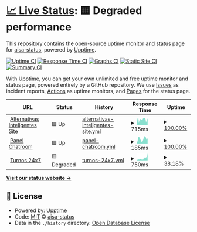 # [📈 Live Status](https://status.alternativasinteligentes.com): <!--live status--> **🟨 Degraded performance**

This repository contains the open-source uptime monitor and status page for [aisa-status](https://status.alternativasinteligentes.com), powered by [Upptime](https://github.com/upptime/upptime).

[![Uptime CI](https://github.com/aisa-status/status-upptime/workflows/Uptime%20CI/badge.svg)](https://github.com/aisa-status/status-upptime/actions?query=workflow%3A%22Uptime+CI%22)
[![Response Time CI](https://github.com/aisa-status/status-upptime/workflows/Response%20Time%20CI/badge.svg)](https://github.com/aisa-status/status-upptime/actions?query=workflow%3A%22Response+Time+CI%22)
[![Graphs CI](https://github.com/aisa-status/status-upptime/workflows/Graphs%20CI/badge.svg)](https://github.com/aisa-status/status-upptime/actions?query=workflow%3A%22Graphs+CI%22)
[![Static Site CI](https://github.com/aisa-status/status-upptime/workflows/Static%20Site%20CI/badge.svg)](https://github.com/aisa-status/status-upptime/actions?query=workflow%3A%22Static+Site+CI%22)
[![Summary CI](https://github.com/aisa-status/status-upptime/workflows/Summary%20CI/badge.svg)](https://github.com/aisa-status/status-upptime/actions?query=workflow%3A%22Summary+CI%22)

With [Upptime](https://upptime.js.org), you can get your own unlimited and free uptime monitor and status page, powered entirely by a GitHub repository. We use [Issues](https://github.com/aisa-status/status-upptime/issues) as incident reports, [Actions](https://github.com/aisa-status/status-upptime/actions) as uptime monitors, and [Pages](https://status.alternativasinteligentes.com) for the status page.

<!--start: status pages-->
<!-- This summary is generated by Upptime (https://github.com/upptime/upptime) -->
<!-- Do not edit this manually, your changes will be overwritten -->
<!-- prettier-ignore -->
| URL | Status | History | Response Time | Uptime |
| --- | ------ | ------- | ------------- | ------ |
| <img alt="" src="https://favicons.githubusercontent.com/null" height="13"> [Alternativas Inteligentes Site](alternativasinteligentes.com) | 🟩 Up | [alternativas-inteligentes-site.yml](https://github.com/aisa-status/status-upptime/commits/HEAD/history/alternativas-inteligentes-site.yml) | <details><summary><img alt="Response time graph" src="./graphs/alternativas-inteligentes-site/response-time-week.png" height="20"> 715ms</summary><br><a href="https://status.alternativasinteligentes.com/history/alternativas-inteligentes-site"><img alt="Response time 705" src="https://img.shields.io/endpoint?url=https%3A%2F%2Fraw.githubusercontent.com%2Faisa-status%2Fstatus-upptime%2FHEAD%2Fapi%2Falternativas-inteligentes-site%2Fresponse-time.json"></a><br><a href="https://status.alternativasinteligentes.com/history/alternativas-inteligentes-site"><img alt="24-hour response time 631" src="https://img.shields.io/endpoint?url=https%3A%2F%2Fraw.githubusercontent.com%2Faisa-status%2Fstatus-upptime%2FHEAD%2Fapi%2Falternativas-inteligentes-site%2Fresponse-time-day.json"></a><br><a href="https://status.alternativasinteligentes.com/history/alternativas-inteligentes-site"><img alt="7-day response time 715" src="https://img.shields.io/endpoint?url=https%3A%2F%2Fraw.githubusercontent.com%2Faisa-status%2Fstatus-upptime%2FHEAD%2Fapi%2Falternativas-inteligentes-site%2Fresponse-time-week.json"></a><br><a href="https://status.alternativasinteligentes.com/history/alternativas-inteligentes-site"><img alt="30-day response time 671" src="https://img.shields.io/endpoint?url=https%3A%2F%2Fraw.githubusercontent.com%2Faisa-status%2Fstatus-upptime%2FHEAD%2Fapi%2Falternativas-inteligentes-site%2Fresponse-time-month.json"></a><br><a href="https://status.alternativasinteligentes.com/history/alternativas-inteligentes-site"><img alt="1-year response time 705" src="https://img.shields.io/endpoint?url=https%3A%2F%2Fraw.githubusercontent.com%2Faisa-status%2Fstatus-upptime%2FHEAD%2Fapi%2Falternativas-inteligentes-site%2Fresponse-time-year.json"></a></details> | <details><summary><a href="https://status.alternativasinteligentes.com/history/alternativas-inteligentes-site">100.00%</a></summary><a href="https://status.alternativasinteligentes.com/history/alternativas-inteligentes-site"><img alt="All-time uptime 99.95%" src="https://img.shields.io/endpoint?url=https%3A%2F%2Fraw.githubusercontent.com%2Faisa-status%2Fstatus-upptime%2FHEAD%2Fapi%2Falternativas-inteligentes-site%2Fuptime.json"></a><br><a href="https://status.alternativasinteligentes.com/history/alternativas-inteligentes-site"><img alt="24-hour uptime 100.00%" src="https://img.shields.io/endpoint?url=https%3A%2F%2Fraw.githubusercontent.com%2Faisa-status%2Fstatus-upptime%2FHEAD%2Fapi%2Falternativas-inteligentes-site%2Fuptime-day.json"></a><br><a href="https://status.alternativasinteligentes.com/history/alternativas-inteligentes-site"><img alt="7-day uptime 100.00%" src="https://img.shields.io/endpoint?url=https%3A%2F%2Fraw.githubusercontent.com%2Faisa-status%2Fstatus-upptime%2FHEAD%2Fapi%2Falternativas-inteligentes-site%2Fuptime-week.json"></a><br><a href="https://status.alternativasinteligentes.com/history/alternativas-inteligentes-site"><img alt="30-day uptime 99.93%" src="https://img.shields.io/endpoint?url=https%3A%2F%2Fraw.githubusercontent.com%2Faisa-status%2Fstatus-upptime%2FHEAD%2Fapi%2Falternativas-inteligentes-site%2Fuptime-month.json"></a><br><a href="https://status.alternativasinteligentes.com/history/alternativas-inteligentes-site"><img alt="1-year uptime 99.95%" src="https://img.shields.io/endpoint?url=https%3A%2F%2Fraw.githubusercontent.com%2Faisa-status%2Fstatus-upptime%2FHEAD%2Fapi%2Falternativas-inteligentes-site%2Fuptime-year.json"></a></details>
| <img alt="" src="https://favicons.githubusercontent.com/chatroom.alternativasinteligentes.com" height="13"> [Panel Chatroom](https://chatroom.alternativasinteligentes.com/) | 🟩 Up | [panel-chatroom.yml](https://github.com/aisa-status/status-upptime/commits/HEAD/history/panel-chatroom.yml) | <details><summary><img alt="Response time graph" src="./graphs/panel-chatroom/response-time-week.png" height="20"> 185ms</summary><br><a href="https://status.alternativasinteligentes.com/history/panel-chatroom"><img alt="Response time 150" src="https://img.shields.io/endpoint?url=https%3A%2F%2Fraw.githubusercontent.com%2Faisa-status%2Fstatus-upptime%2FHEAD%2Fapi%2Fpanel-chatroom%2Fresponse-time.json"></a><br><a href="https://status.alternativasinteligentes.com/history/panel-chatroom"><img alt="24-hour response time 215" src="https://img.shields.io/endpoint?url=https%3A%2F%2Fraw.githubusercontent.com%2Faisa-status%2Fstatus-upptime%2FHEAD%2Fapi%2Fpanel-chatroom%2Fresponse-time-day.json"></a><br><a href="https://status.alternativasinteligentes.com/history/panel-chatroom"><img alt="7-day response time 185" src="https://img.shields.io/endpoint?url=https%3A%2F%2Fraw.githubusercontent.com%2Faisa-status%2Fstatus-upptime%2FHEAD%2Fapi%2Fpanel-chatroom%2Fresponse-time-week.json"></a><br><a href="https://status.alternativasinteligentes.com/history/panel-chatroom"><img alt="30-day response time 155" src="https://img.shields.io/endpoint?url=https%3A%2F%2Fraw.githubusercontent.com%2Faisa-status%2Fstatus-upptime%2FHEAD%2Fapi%2Fpanel-chatroom%2Fresponse-time-month.json"></a><br><a href="https://status.alternativasinteligentes.com/history/panel-chatroom"><img alt="1-year response time 150" src="https://img.shields.io/endpoint?url=https%3A%2F%2Fraw.githubusercontent.com%2Faisa-status%2Fstatus-upptime%2FHEAD%2Fapi%2Fpanel-chatroom%2Fresponse-time-year.json"></a></details> | <details><summary><a href="https://status.alternativasinteligentes.com/history/panel-chatroom">100.00%</a></summary><a href="https://status.alternativasinteligentes.com/history/panel-chatroom"><img alt="All-time uptime 100.00%" src="https://img.shields.io/endpoint?url=https%3A%2F%2Fraw.githubusercontent.com%2Faisa-status%2Fstatus-upptime%2FHEAD%2Fapi%2Fpanel-chatroom%2Fuptime.json"></a><br><a href="https://status.alternativasinteligentes.com/history/panel-chatroom"><img alt="24-hour uptime 100.00%" src="https://img.shields.io/endpoint?url=https%3A%2F%2Fraw.githubusercontent.com%2Faisa-status%2Fstatus-upptime%2FHEAD%2Fapi%2Fpanel-chatroom%2Fuptime-day.json"></a><br><a href="https://status.alternativasinteligentes.com/history/panel-chatroom"><img alt="7-day uptime 100.00%" src="https://img.shields.io/endpoint?url=https%3A%2F%2Fraw.githubusercontent.com%2Faisa-status%2Fstatus-upptime%2FHEAD%2Fapi%2Fpanel-chatroom%2Fuptime-week.json"></a><br><a href="https://status.alternativasinteligentes.com/history/panel-chatroom"><img alt="30-day uptime 100.00%" src="https://img.shields.io/endpoint?url=https%3A%2F%2Fraw.githubusercontent.com%2Faisa-status%2Fstatus-upptime%2FHEAD%2Fapi%2Fpanel-chatroom%2Fuptime-month.json"></a><br><a href="https://status.alternativasinteligentes.com/history/panel-chatroom"><img alt="1-year uptime 100.00%" src="https://img.shields.io/endpoint?url=https%3A%2F%2Fraw.githubusercontent.com%2Faisa-status%2Fstatus-upptime%2FHEAD%2Fapi%2Fpanel-chatroom%2Fuptime-year.json"></a></details>
| <img alt="" src="https://i.ibb.co/QpSf3c1/aisa-turnos24x7-isotipo.jpg" height="13"> [Turnos 24x7](https://reservas.alternativasinteligentes.com/) | 🟨 Degraded | [turnos-24x7.yml](https://github.com/aisa-status/status-upptime/commits/HEAD/history/turnos-24x7.yml) | <details><summary><img alt="Response time graph" src="./graphs/turnos-24x7/response-time-week.png" height="20"> 750ms</summary><br><a href="https://status.alternativasinteligentes.com/history/turnos-24x7"><img alt="Response time 430" src="https://img.shields.io/endpoint?url=https%3A%2F%2Fraw.githubusercontent.com%2Faisa-status%2Fstatus-upptime%2FHEAD%2Fapi%2Fturnos-24x7%2Fresponse-time.json"></a><br><a href="https://status.alternativasinteligentes.com/history/turnos-24x7"><img alt="24-hour response time 2727" src="https://img.shields.io/endpoint?url=https%3A%2F%2Fraw.githubusercontent.com%2Faisa-status%2Fstatus-upptime%2FHEAD%2Fapi%2Fturnos-24x7%2Fresponse-time-day.json"></a><br><a href="https://status.alternativasinteligentes.com/history/turnos-24x7"><img alt="7-day response time 750" src="https://img.shields.io/endpoint?url=https%3A%2F%2Fraw.githubusercontent.com%2Faisa-status%2Fstatus-upptime%2FHEAD%2Fapi%2Fturnos-24x7%2Fresponse-time-week.json"></a><br><a href="https://status.alternativasinteligentes.com/history/turnos-24x7"><img alt="30-day response time 461" src="https://img.shields.io/endpoint?url=https%3A%2F%2Fraw.githubusercontent.com%2Faisa-status%2Fstatus-upptime%2FHEAD%2Fapi%2Fturnos-24x7%2Fresponse-time-month.json"></a><br><a href="https://status.alternativasinteligentes.com/history/turnos-24x7"><img alt="1-year response time 430" src="https://img.shields.io/endpoint?url=https%3A%2F%2Fraw.githubusercontent.com%2Faisa-status%2Fstatus-upptime%2FHEAD%2Fapi%2Fturnos-24x7%2Fresponse-time-year.json"></a></details> | <details><summary><a href="https://status.alternativasinteligentes.com/history/turnos-24x7">38.18%</a></summary><a href="https://status.alternativasinteligentes.com/history/turnos-24x7"><img alt="All-time uptime 85.69%" src="https://img.shields.io/endpoint?url=https%3A%2F%2Fraw.githubusercontent.com%2Faisa-status%2Fstatus-upptime%2FHEAD%2Fapi%2Fturnos-24x7%2Fuptime.json"></a><br><a href="https://status.alternativasinteligentes.com/history/turnos-24x7"><img alt="24-hour uptime 0.00%" src="https://img.shields.io/endpoint?url=https%3A%2F%2Fraw.githubusercontent.com%2Faisa-status%2Fstatus-upptime%2FHEAD%2Fapi%2Fturnos-24x7%2Fuptime-day.json"></a><br><a href="https://status.alternativasinteligentes.com/history/turnos-24x7"><img alt="7-day uptime 38.18%" src="https://img.shields.io/endpoint?url=https%3A%2F%2Fraw.githubusercontent.com%2Faisa-status%2Fstatus-upptime%2FHEAD%2Fapi%2Fturnos-24x7%2Fuptime-week.json"></a><br><a href="https://status.alternativasinteligentes.com/history/turnos-24x7"><img alt="30-day uptime 85.69%" src="https://img.shields.io/endpoint?url=https%3A%2F%2Fraw.githubusercontent.com%2Faisa-status%2Fstatus-upptime%2FHEAD%2Fapi%2Fturnos-24x7%2Fuptime-month.json"></a><br><a href="https://status.alternativasinteligentes.com/history/turnos-24x7"><img alt="1-year uptime 85.69%" src="https://img.shields.io/endpoint?url=https%3A%2F%2Fraw.githubusercontent.com%2Faisa-status%2Fstatus-upptime%2FHEAD%2Fapi%2Fturnos-24x7%2Fuptime-year.json"></a></details>

<!--end: status pages-->

[**Visit our status website →**](https://status.alternativasinteligentes.com)

## 📄 License

- Powered by: [Upptime](https://github.com/upptime/upptime)
- Code: [MIT](./LICENSE) © [aisa-status](https://status.alternativasinteligentes.com)
- Data in the `./history` directory: [Open Database License](https://opendatacommons.org/licenses/odbl/1-0/)

